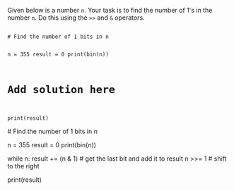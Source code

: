 Given below is a number `n`. Your task is to find the number of 1's in the number `n`. Do this using the `>>` and `&` operators.


<Editor lang="python" type="exercise">
<code>
# Find the number of 1 bits in n

n = 355
result = 0
print(bin(n))

# Add solution here

print(result)
</code>

<solution>
# Find the number of 1 bits in n

n = 355
result = 0
print(bin(n))

while n:
  result += (n & 1) # get the last bit and add it to result
  n >>= 1 # shift to the right

print(result)
</solution>
</Editor>